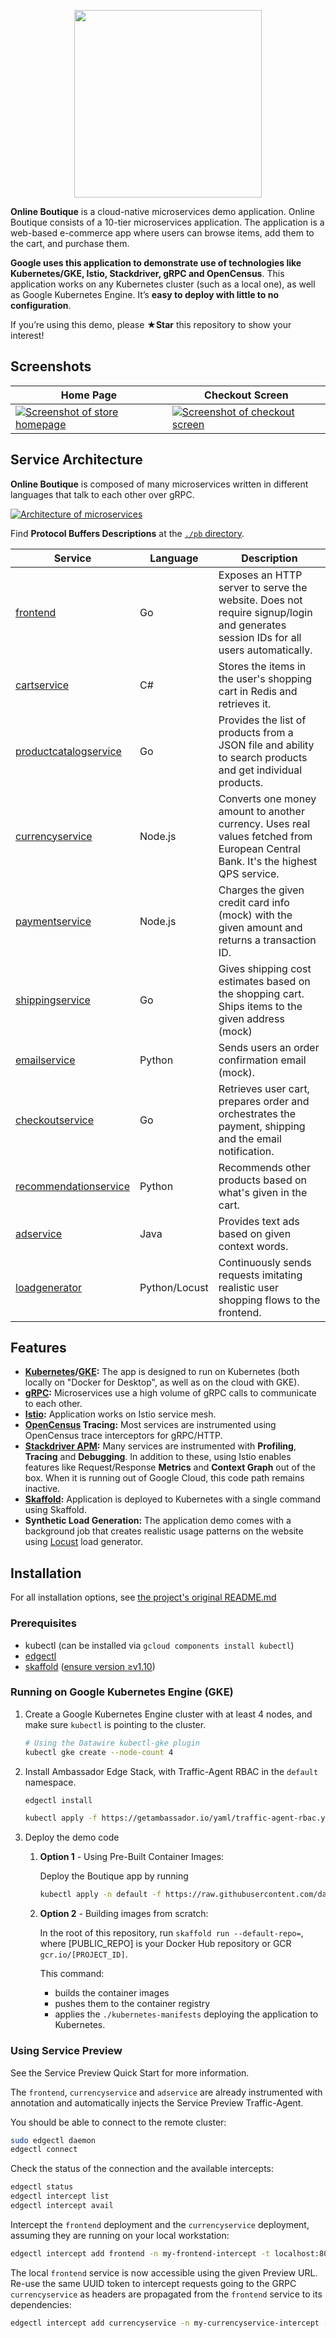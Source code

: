 <p align="center">
<img src="src/frontend/static/icons/Hipster_HeroLogoCyan.svg" width="300"/>
</p>



**Online Boutique** is a cloud-native microservices demo application.
Online Boutique consists of a 10-tier microservices application. The application is a
web-based e-commerce app where users can browse items,
add them to the cart, and purchase them.

**Google uses this application to demonstrate use of technologies like
Kubernetes/GKE, Istio, Stackdriver, gRPC and OpenCensus**. This application
works on any Kubernetes cluster (such as a local one), as well as Google
Kubernetes Engine. It’s **easy to deploy with little to no configuration**.

If you’re using this demo, please **★Star** this repository to show your interest!

## Screenshots

| Home Page                                                                                                         | Checkout Screen                                                                                                    |
| ----------------------------------------------------------------------------------------------------------------- | ------------------------------------------------------------------------------------------------------------------ |
| [![Screenshot of store homepage](./docs/img/online-boutique-frontend-1.png)](./docs/img/online-boutique-frontend-1.png) | [![Screenshot of checkout screen](./docs/img/online-boutique-frontend-2.png)](./docs/img/online-boutique-frontend-2.png) |

## Service Architecture

**Online Boutique** is composed of many microservices written in different
languages that talk to each other over gRPC.

[![Architecture of
microservices](./docs/img/architecture-diagram.png)](./docs/img/architecture-diagram.png)

Find **Protocol Buffers Descriptions** at the [`./pb` directory](./pb).

| Service                                              | Language      | Description                                                                                                                       |
| ---------------------------------------------------- | ------------- | --------------------------------------------------------------------------------------------------------------------------------- |
| [frontend](./src/frontend)                           | Go            | Exposes an HTTP server to serve the website. Does not require signup/login and generates session IDs for all users automatically. |
| [cartservice](./src/cartservice)                     | C#            | Stores the items in the user's shopping cart in Redis and retrieves it.                                                           |
| [productcatalogservice](./src/productcatalogservice) | Go            | Provides the list of products from a JSON file and ability to search products and get individual products.                        |
| [currencyservice](./src/currencyservice)             | Node.js       | Converts one money amount to another currency. Uses real values fetched from European Central Bank. It's the highest QPS service. |
| [paymentservice](./src/paymentservice)               | Node.js       | Charges the given credit card info (mock) with the given amount and returns a transaction ID.                                     |
| [shippingservice](./src/shippingservice)             | Go            | Gives shipping cost estimates based on the shopping cart. Ships items to the given address (mock)                                 |
| [emailservice](./src/emailservice)                   | Python        | Sends users an order confirmation email (mock).                                                                                   |
| [checkoutservice](./src/checkoutservice)             | Go            | Retrieves user cart, prepares order and orchestrates the payment, shipping and the email notification.                            |
| [recommendationservice](./src/recommendationservice) | Python        | Recommends other products based on what's given in the cart.                                                                      |
| [adservice](./src/adservice)                         | Java          | Provides text ads based on given context words.                                                                                   |
| [loadgenerator](./src/loadgenerator)                 | Python/Locust | Continuously sends requests imitating realistic user shopping flows to the frontend.                                              |

## Features

- **[Kubernetes](https://kubernetes.io)/[GKE](https://cloud.google.com/kubernetes-engine/):**
  The app is designed to run on Kubernetes (both locally on "Docker for
  Desktop", as well as on the cloud with GKE).
- **[gRPC](https://grpc.io):** Microservices use a high volume of gRPC calls to
  communicate to each other.
- **[Istio](https://istio.io):** Application works on Istio service mesh.
- **[OpenCensus](https://opencensus.io/) Tracing:** Most services are
  instrumented using OpenCensus trace interceptors for gRPC/HTTP.
- **[Stackdriver APM](https://cloud.google.com/stackdriver/):** Many services
  are instrumented with **Profiling**, **Tracing** and **Debugging**. In
  addition to these, using Istio enables features like Request/Response
  **Metrics** and **Context Graph** out of the box. When it is running out of
  Google Cloud, this code path remains inactive.
- **[Skaffold](https://skaffold.dev):** Application
  is deployed to Kubernetes with a single command using Skaffold.
- **Synthetic Load Generation:** The application demo comes with a background
  job that creates realistic usage patterns on the website using
  [Locust](https://locust.io/) load generator.

## Installation

For all installation options, see [the project's original README.md](https://github.com/GoogleCloudPlatform/microservices-demo)

### Prerequisites

   - kubectl (can be installed via `gcloud components install kubectl`)
   - [edgectl](https://www.getambassador.io/docs/latest/tutorials/getting-started/)
   - [skaffold]( https://skaffold.dev/docs/install/) ([ensure version ≥v1.10](https://github.com/GoogleContainerTools/skaffold/releases))

### Running on Google Kubernetes Engine (GKE)

1.  Create a Google Kubernetes Engine cluster with at least 4 nodes, and make sure `kubectl` is pointing to the cluster.

    ```sh
    # Using the Datawire kubectl-gke plugin
    kubectl gke create --node-count 4
    ```

2.  Install Ambassador Edge Stack, with Traffic-Agent RBAC in the `default` namespace.

    ```sh
    edgectl install
    
    kubectl apply -f https://getambassador.io/yaml/traffic-agent-rbac.yaml
    ```

3.  Deploy the demo code
    1. **Option 1** - Using Pre-Built Container Images:
    
        Deploy the Boutique app by running 
        
        ```sh
        kubectl apply -n default -f https://raw.githubusercontent.com/datawire/microservices-demo/master/release/kubernetes-manifests.yaml
        ```
        
    2. **Option 2** - Building images from scratch:
    
        In the root of this repository, run `skaffold run --default-repo=`,
        where [PUBLIC_REPO] is your Docker Hub repository or GCR `gcr.io/[PROJECT_ID]`.
    
        This command:
    
        - builds the container images
        - pushes them to the container registry
        - applies the `./kubernetes-manifests` deploying the application to
          Kubernetes.

### Using Service Preview

See the Service Preview Quick Start for more information.

The `frontend`, `currencyservice` and `adservice` are already instrumented with annotation and automatically injects the Service Preview Traffic-Agent.

You should be able to connect to the remote cluster:

```sh
sudo edgectl daemon
edgectl connect
```
    
Check the status of the connection and the available intercepts:

```sh
edgectl status
edgectl intercept list
edgectl intercept avail
```
    
Intercept the `frontend` deployment and the `currencyservice` deployment, assuming they are running on your local workstation:

```sh
edgectl intercept add frontend -n my-frontend-intercept -t localhost:8080
```
    
The local `frontend` service is now accessible using the given Preview URL.
Re-use the same UUID token to intercept requests going to the GRPC `currencyservice` as headers are propagated from the `frontend` service to its dependencies:
    
```sh
edgectl intercept add currencyservice -n my-currencyservice-intercept -m "x-service-preview=$UUID$" -t localhost:7000 --grpc
```
